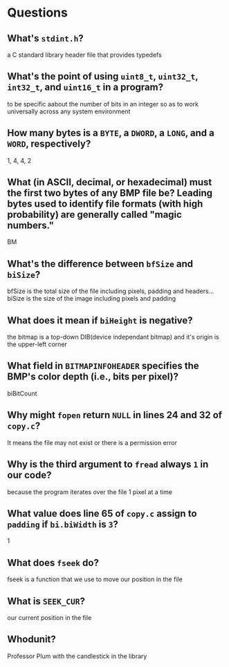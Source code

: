 # Questions

## What's `stdint.h`?

a C standard library header file that provides typedefs

## What's the point of using `uint8_t`, `uint32_t`, `int32_t`, and `uint16_t` in a program?

to be specific aabout the number of bits in an integer so as to work universally across any system environment

## How many bytes is a `BYTE`, a `DWORD`, a `LONG`, and a `WORD`, respectively?

1, 4, 4, 2

## What (in ASCII, decimal, or hexadecimal) must the first two bytes of any BMP file be? Leading bytes used to identify file formats (with high probability) are generally called "magic numbers."

BM

## What's the difference between `bfSize` and `biSize`?

bfSize is the total size of the file including pixels, padding and headers... biSize is the size of the image including pixels and padding

## What does it mean if `biHeight` is negative?

the bitmap is a top-down DIB(device independant bitmap) and it's origin is the upper-left corner

## What field in `BITMAPINFOHEADER` specifies the BMP's color depth (i.e., bits per pixel)?

biBitCount

## Why might `fopen` return `NULL` in lines 24 and 32 of `copy.c`?

It means the file may not exist or there is a permission error

## Why is the third argument to `fread` always `1` in our code?

because the program iterates over the file 1 pixel at a time

## What value does line 65 of `copy.c` assign to `padding` if `bi.biWidth` is `3`?

1

## What does `fseek` do?

fseek is a function that we use to move our position in the file

## What is `SEEK_CUR`?

our current position in the file

## Whodunit?

Professor Plum with the candlestick in the library
